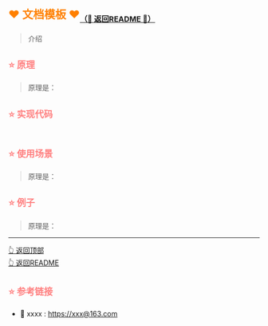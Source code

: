 # <span id='top' style='font-size:22px;color:#ff8000;'>❤️ 文档模板 ❤️</span><sub style='font-size:15px;'>[（🏃 返回README 🏃）](/README.md)</sub>

> 介绍

## <span style='font-size:18px;color:#ff8080;'>⭐️ 原理</span>

> 原理是：

## <span style='font-size:18px;color:#ff8080;'>⭐️ 实现代码</span>

```JavaScript

```

## <span style='font-size:18px;color:#ff8080;'>⭐️ 使用场景</span>

> 原理是：

## <span style='font-size:18px;color:#ff8080;'>⭐️ 例子</span>

> 原理是：

-----

[👆 返回顶部](#top) <br/>
[👆 返回README](/README.md)

## <span style='font-size:18px;color:#ff8080;'>⭐️ 参考链接</span>

- 🚩 xxxx : <https://xxx@163.com>

